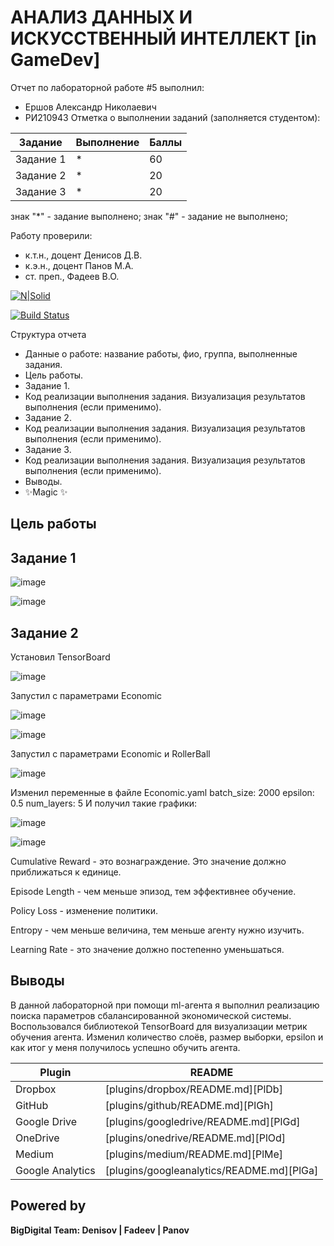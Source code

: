 # АНАЛИЗ ДАННЫХ И ИСКУССТВЕННЫЙ ИНТЕЛЛЕКТ [in GameDev]
Отчет по лабораторной работе #5 выполнил:
- Ершов Александр Николаевич
- РИ210943
Отметка о выполнении заданий (заполняется студентом):

| Задание | Выполнение | Баллы |
| ------ | ------ | ------ |
| Задание 1 | * | 60 |
| Задание 2 | * | 20 |
| Задание 3 | * | 20 |

знак "*" - задание выполнено; знак "#" - задание не выполнено;

Работу проверили:
- к.т.н., доцент Денисов Д.В.
- к.э.н., доцент Панов М.А.
- ст. преп., Фадеев В.О.

[![N|Solid](https://cldup.com/dTxpPi9lDf.thumb.png)](https://nodesource.com/products/nsolid)

[![Build Status](https://travis-ci.org/joemccann/dillinger.svg?branch=master)](https://travis-ci.org/joemccann/dillinger)

Структура отчета

- Данные о работе: название работы, фио, группа, выполненные задания.
- Цель работы.
- Задание 1.
- Код реализации выполнения задания. Визуализация результатов выполнения (если применимо).
- Задание 2.
- Код реализации выполнения задания. Визуализация результатов выполнения (если применимо).
- Задание 3.
- Код реализации выполнения задания. Визуализация результатов выполнения (если применимо).
- Выводы.
- ✨Magic ✨

## Цель работы

## Задание 1

![image](https://user-images.githubusercontent.com/105643001/205067776-4759a06d-256c-425c-878f-e597cba5557b.png)


![image](https://user-images.githubusercontent.com/105643001/205067514-094450bc-0c6c-40b4-9512-10842b15a96e.png)


## Задание 2

Установил TensorBoard

![image](https://user-images.githubusercontent.com/105643001/205069879-b67dfbc1-b25e-470a-be3c-d3a397e0175e.png)

Запустил с параметрами Economic

![image](https://user-images.githubusercontent.com/105643001/205072187-8b5329f3-bdba-4fc8-82c2-4833bafb7b77.png)

![image](https://user-images.githubusercontent.com/105643001/205072233-d2a65ef3-0946-4284-bef2-8e95b9b78553.png)

Запустил  с параметрами Economic и RollerBall

![image](https://user-images.githubusercontent.com/105643001/205073104-d248d828-45a0-4a72-a20c-1b1195eb531a.png)

Изменил переменные в файле Economic.yaml
batch_size: 2000
epsilon: 0.5
num_layers: 5
И получил такие графики:

![image](https://user-images.githubusercontent.com/105643001/205094349-21a182d9-5f7c-4b25-a8c4-f68c278ad062.png)

![image](https://user-images.githubusercontent.com/105643001/205094392-50d4ef7e-24be-431c-bb11-a915396f05ce.png)

Cumulative Reward - это вознаграждение. Это значение должно приближаться к единице.

Episode Length - чем меньше эпизод, тем эффективнее обучение.

Policy Loss - изменение политики.

Entropy - чем меньше величина, тем меньше агенту нужно изучить.

Learning Rate - это значение должно постепенно уменьшаться.

## Выводы
В данной лабораторной при помощи ml-агента я выполнил реализацию поиска параметров сбалансированной экономической системы. Воспользовался библиотекой TensorBoard для визуализации метрик обучения агента. Изменил количество слоёв, размер выборки, epsilon и как итог у меня получилось успешно обучить агента.



| Plugin | README |
| ------ | ------ |
| Dropbox | [plugins/dropbox/README.md][PlDb] |
| GitHub | [plugins/github/README.md][PlGh] |
| Google Drive | [plugins/googledrive/README.md][PlGd] |
| OneDrive | [plugins/onedrive/README.md][PlOd] |
| Medium | [plugins/medium/README.md][PlMe] |
| Google Analytics | [plugins/googleanalytics/README.md][PlGa] |

## Powered by

**BigDigital Team: Denisov | Fadeev | Panov**
